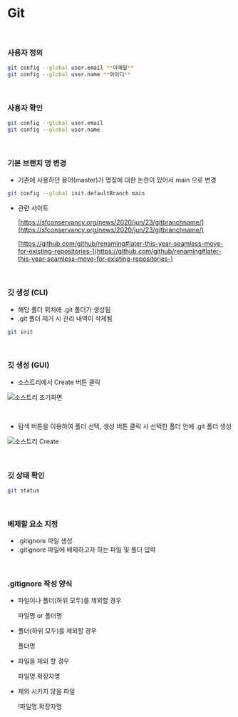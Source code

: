 # Git


<br>   
 

### 사용자 정의

```bash
git config --global user.email **이메일**
git config --global user.name **아이디**
```  

<br>   
 
### 사용자 확인

```bash
git config --global user.email
git config --global user.name
```

<br>   
 
### 기본 브랜치 명 변경

- 기존에 사용하던 용어(master)가 명칭에 대한 논란이 있어서 main 으로 변경

```bash
git config --global init.defaultBranch main
```

- 관련 사이트
    
    [https://sfconservancy.org/news/2020/jun/23/gitbranchname/](https://sfconservancy.org/news/2020/jun/23/gitbranchname/)
    
    [https://github.com/github/renaming#later-this-year-seamless-move-for-existing-repositories-](https://github.com/github/renaming#later-this-year-seamless-move-for-existing-repositories-)
    
 
<br>   
       

### 깃 생성 (CLI)

- 해당 폴더 위치에 .git 폴더가 생성됨
- .git 폴더 제거 시 관리 내역이 삭제됨

```bash
git init
```

<br>   
 
### 깃 생성 (GUI)

- 소스트리에서 Create 버튼 클릭

![소스트리 초기화면](https://user-images.githubusercontent.com/6183925/155539797-7a474195-c595-4fbb-9851-62e926468c10.png)

<br>

- 탐색 버튼을 이용하여 폴더 선택, 생성 버튼 클릭 시 선택한 폴더 안에 .git 폴더 생성

![소스트리 Create](https://user-images.githubusercontent.com/6183925/155539805-38db07f6-3db5-4f53-8a24-12c1eb15f1bf.png)


<br>   
 
### 깃 상태 확인


```bash
git status
```
 
 
<br>   
 
 
### 베제할 요소 지정

 - .gitignore 파일 생성
 -  .gitignore 파일에 배제하고자 하는 파일 및 폴더 입력


<br>   
 
 
### .gitignore 작성 양식

- 파일이나 폴더(하위 모두)를 제외할 경우
    
    파일명 or 폴더명 
    
- 폴더(하위 모두)를 제외할 경우
    
    폴더명
    
- 파일을 제외 할 경우
    
    파일명.확장자명
    
- 제외 시키지 않을 파일
    
    !파일명.확장자명

